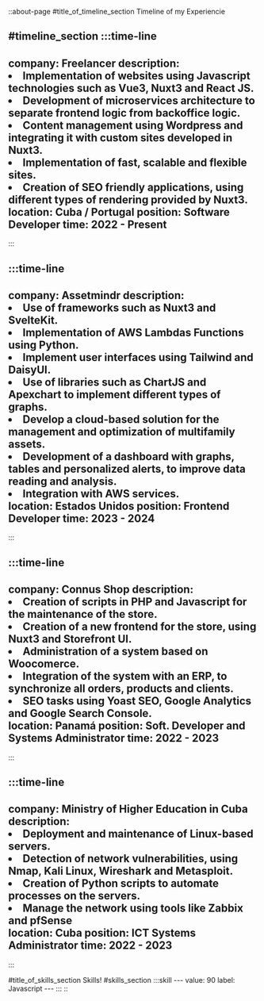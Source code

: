 ::about-page
#title_of_timeline_section
Timeline of my Experiencie

#timeline_section
  :::time-line
  ---
  company: Freelancer
  description: <li>Implementation of websites using Javascript technologies such
    as Vue3, Nuxt3 and React JS.</li><li>Development of microservices architecture
    to separate frontend logic from backoffice logic.</li><li>Content management
    using Wordpress and integrating it with custom sites developed in
    Nuxt3.</li><li>Implementation of fast, scalable and flexible
    sites.</li><li>Creation of SEO friendly applications, using different types of
    rendering provided by Nuxt3.</li>
  location: Cuba / Portugal
  position: Software Developer
  time: 2022 - Present
  ---
  :::

  :::time-line
  ---
  company: Assetmindr
  description: <li>Use of frameworks such as Nuxt3 and
    SvelteKit.</li><li>Implementation of AWS Lambdas Functions using
    Python.</li><li>Implement user interfaces using Tailwind and DaisyUI.</li><li>
    Use of libraries such as ChartJS and Apexchart to implement different types of
    graphs. </li><li>Develop a cloud-based solution for the management and
    optimization of multifamily assets.</li><li>Development of a dashboard with
    graphs, tables and personalized alerts, to improve data reading and
    analysis.</li><li>Integration with AWS services.</li>
  location: Estados Unidos
  position: Frontend Developer
  time: 2023 - 2024
  ---
  :::

  :::time-line
  ---
  company: Connus Shop
  description: <li>Creation of scripts in PHP and Javascript for the maintenance
    of the store.</li><li>Creation of a new frontend for the store, using Nuxt3
    and Storefront UI.</li><li>Administration of a system based on
    Woocomerce.</li><li>Integration of the system with an ERP, to synchronize all
    orders, products and clients.</li><li>SEO tasks using Yoast SEO, Google
    Analytics and Google Search Console.</li>
  location: Panamá
  position: Soft. Developer and Systems Administrator
  time: 2022 - 2023
  ---
  :::

  :::time-line
  ---
  company: Ministry of Higher Education in Cuba
  description: <li>Deployment and maintenance of Linux-based
    servers.</li><li>Detection of network vulnerabilities, using Nmap, Kali Linux,
    Wireshark and Metasploit.</li><li>Creation of Python scripts to automate
    processes on the servers.</li><li>Manage the network using tools like Zabbix
    and pfSense</li>
  location: Cuba
  position: ICT Systems Administrator
  time: 2022 - 2023
  ---
  :::

#title_of_skills_section
Skills!
#skills_section
    :::skill
    ---
    value: 90
    label: Javascript
    ---
    :::
::
